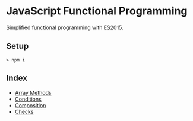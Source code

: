 # JavaScript Functional Programming

Simplified functional programming with ES2015.

## Setup

`> npm i`

## Index

* [Array Methods](examples/array/index.md)
* [Conditions](examples/conditions/index.md)
* [Composition](examples/composition/index.md)
* [Checks](examples/checks/index.md)
